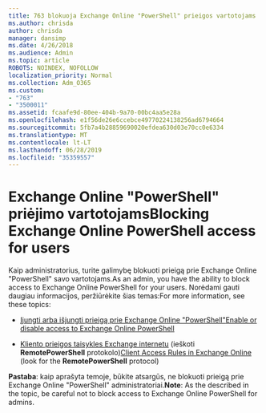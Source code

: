 ```yaml
---
title: 763 blokuoja Exchange Online "PowerShell" prieigos vartotojams
ms.author: chrisda
author: chrisda
manager: dansimp
ms.date: 4/26/2018
ms.audience: Admin
ms.topic: article
ROBOTS: NOINDEX, NOFOLLOW
localization_priority: Normal
ms.collection: Adm_O365
ms.custom:
- "763"
- "3500011"
ms.assetid: fcaafe9d-80ee-404b-9a70-00bc4aa5e28a
ms.openlocfilehash: e1f56de26e6ccebce49770224138256ad6794664
ms.sourcegitcommit: 5fb7a4b28859690020efdea630d03e70cc0e6334
ms.translationtype: MT
ms.contentlocale: lt-LT
ms.lasthandoff: 06/28/2019
ms.locfileid: "35359557"
---
```

# <a name="blocking-exchange-online-powershell-access-for-users"></a><span data-ttu-id="be075-102">Exchange Online "PowerShell" priėjimo vartotojams</span><span class="sxs-lookup"><span data-stu-id="be075-102">Blocking Exchange Online PowerShell access for users</span></span>
<span data-ttu-id="be075-103">Kaip administratorius, turite galimybę blokuoti prieigą prie Exchange Online "PowerShell" savo vartotojams.</span><span class="sxs-lookup"><span data-stu-id="be075-103">As an admin, you have the ability to block access to Exchange Online PowerShell for your users.</span></span> <span data-ttu-id="be075-104">Norėdami gauti daugiau informacijos, peržiūrėkite šias temas:</span><span class="sxs-lookup"><span data-stu-id="be075-104">For more information, see these topics:</span></span>

- [<span data-ttu-id="be075-105">Įjungti arba išjungti prieigą prie Exchange Online "PowerShell"</span><span class="sxs-lookup"><span data-stu-id="be075-105">Enable or disable access to Exchange Online PowerShell</span></span>](https://docs.microsoft.com/powershell/exchange/exchange-online/disable-access-to-exchange-online-powershell)

- <span data-ttu-id="be075-106">[Kliento prieigos taisykles Exchange internetu](https://technet.microsoft.com/library/mt842508.aspx) (ieškoti **RemotePowerShell** protokolo)</span><span class="sxs-lookup"><span data-stu-id="be075-106">[Client Access Rules in Exchange Online](https://technet.microsoft.com/library/mt842508.aspx) (look for the **RemotePowerShell** protocol)</span></span> 

<span data-ttu-id="be075-107">**Pastaba**: kaip aprašyta temoje, būkite atsargūs, ne blokuoti prieigą prie Exchange Online "PowerShell" administratoriai.</span><span class="sxs-lookup"><span data-stu-id="be075-107">**Note**: As the described in the topic, be careful not to block access to Exchange Online PowerShell for admins.</span></span>

